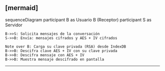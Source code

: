 [mermaid]
----
sequenceDiagram
    participant B as Usuario B (Receptor)
    participant S as Servidor

    B->>S: Solicita mensajes de la conversación
    S->>B: Envía: mensajes cifrados y AES + IV cifrados

    Note over B: Carga su clave privada (RSA) desde IndexDB
    B->>B: Descifra clave AES + IV con su clave privada
    B->>B: Descifra mensaje con AES + IV
    B->>B: Muestra mensaje descifrado en pantalla
----